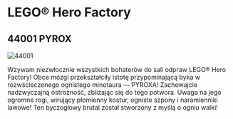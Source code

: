 # LEGO® Hero Factory

## 44001 PYROX

![44001](https://www.lego.com/cdn/product-assets/product.img.pri/44001_prod.jpg)

Wzywam niezwłocznie wszystkich bohaterów do sali odpraw LEGO® Hero Factory! Obce mózgi przekształciły istotę przypominającą byka w rozwścieczonego ognistego minotaura — PYROXA! Zachowajcie nadzwyczajną ostrożność, zbliżając się do tego potwora. Uwaga na jego ogromne rogi, wirujący płomienny kostur, ogniste szpony i naramienniki lawowe! Ten byczogłowy brutal został stworzony z myślą o ogniu walki!